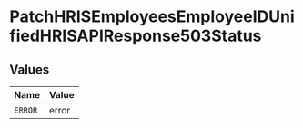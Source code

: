 # PatchHRISEmployeesEmployeeIDUnifiedHRISAPIResponse503Status


## Values

| Name    | Value   |
| ------- | ------- |
| `ERROR` | error   |
